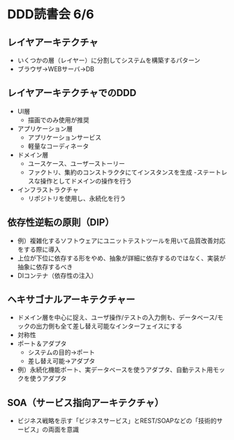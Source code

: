 # DDD読書会 6/6

## レイヤアーキテクチャ
- いくつかの層（レイヤー）に分割してシステムを構築するパターン
- ブラウザ→WEBサーバ→DB

## レイヤアーキテクチャでのDDD
- UI層
  - 描画でのみ使用が推奨
- アプリケーション層
  - アプリケーションサービス
  - 軽量なコーディネータ
- ドメイン層
  - ユースケース、ユーザーストーリー
  - ファクトリ、集約のコンストラクタにてインスタンスを生成
  -ステートレスな操作としてドメインの操作を行う
- インフラストラクチャ
  - リポジトリを使用し、永続化を行う

## 依存性逆転の原則（DIP）
- 例）複雑化するソフトウェアにユニットテストツールを用いて品質改善対応をする際に導入
- 上位が下位に依存する形をやめ、抽象が詳細に依存するのではなく、実装が抽象に依存するべき
- DIコンテナ（依存性の注入）

## ヘキサゴナルアーキテクチャー
- ドメイン層を中心に捉え、ユーザ操作/テストの入力側も、データベース/モックの出力側も全て差し替え可能なインターフェイスにする
- 対称性
- ポート＆アダプタ
  - システムの目的→ポート
  - 差し替え可能→アダプタ
- 例）永続化機能ポート、実データベースを使うアダプタ、自動テスト用モックを使うアダプタ

## SOA（サービス指向アーキテクチャ）
- ビジネス戦略を示す「ビジネスサービス」とREST/SOAPなどの「技術的サービス」の両面を意識
